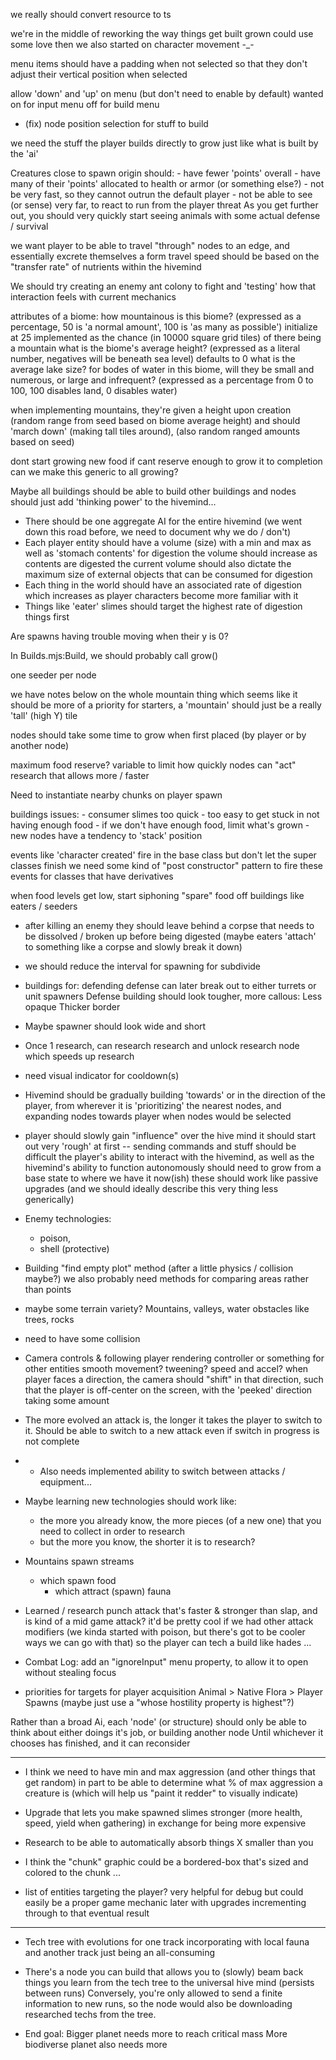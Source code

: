 we really should convert resource to ts

we're in the middle of reworking the way things get built
grown could use some love
then we also started on character movement -_-

menu items should have a padding when not selected
    so that they don't adjust their vertical position when selected

allow 'down' and 'up' on menu (but don't need to enable by default)
    wanted on for input menu
    off for build menu

- (fix) node position selection for stuff to build

we need the stuff the player builds directly to grow
    just like what is built by the 'ai'

Creatures close to spawn origin should:
    - have fewer 'points' overall
    - have many of their 'points' allocated to health or armor (or something else?)
    - not be very fast, so they cannot outrun the default player
    - not be able to see (or sense) very far, to react to run from the player threat
As you get further out, you should very quickly start seeing animals with some actual defense / survival

we want player to be able to travel "through" nodes to an edge,
    and essentially excrete themselves a form
    travel speed should be based on the "transfer rate" of nutrients within the hivemind

We should try creating an enemy ant colony to fight
    and 'testing' how that interaction feels with current mechanics

attributes of a biome:
    how mountainous is this biome?
        (expressed as a percentage, 50 is 'a normal amount', 100 is 'as many as possible')
        initialize at 25
        implemented as the chance (in 10000 square grid tiles) of there being a mountain
    what is the biome's average height?
        (expressed as a literal number, negatives will be beneath sea level)
        defaults to 0
    what is the average lake size?
        for bodes of water in this biome, will they be small and numerous, or large and infrequent?
        (expressed as a percentage from 0 to 100, 100 disables land, 0 disables water)

when implementing mountains,
    they're given a height upon creation
        (random range from seed based on biome average height)
    and should 'march down' (making tall tiles around), (also random ranged amounts based on seed)

dont start growing new food if cant reserve enough to grow it to completion
can we make this generic to all growing?

Maybe all buildings should be able to build other buildings
    and nodes should just add 'thinking power' to the hivemind...

- There should be one aggregate AI for the entire hivemind
    (we went down this road before, we need to document why we do / don't)
- Each player entity should have a volume (size) with a min and max
    as well as 'stomach contents' for digestion
    the volume should increase as contents are digested
    the current volume should also dictate the maximum size of external objects that can be consumed for digestion
- Each thing in the world should have an associated rate of digestion
    which increases as player characters become more familiar with it
- Things like 'eater' slimes should target the highest rate of digestion things first

Are spawns having trouble moving when their y is 0?

In Builds.mjs:Build, we should probably call grow()

one seeder per node

we have notes below on the whole mountain thing which seems like it should be more of a priority
    for starters, a 'mountain' should just be a really 'tall' (high Y) tile

nodes should take some time to grow when first placed (by player or by another node)

maximum food reserve?
variable to limit how quickly nodes can "act"
    research that allows more / faster

Need to instantiate nearby chunks on player spawn

buildings issues:
    - consumer slimes too quick
    - too easy to get stuck in not having enough food
        - if we don't have enough food, limit what's grown
    - new nodes have a tendency to 'stack' position

events like 'character created' fire in the base class but don't let the super classes finish
    we need some kind of "post constructor" pattern to fire these events for classes that have derivatives

when food levels get low, start siphoning "spare" food off buildings like eaters / seeders

- after killing an enemy
    they should leave behind a corpse
    that needs to be dissolved / broken up
    before being digested
    (maybe eaters 'attach' to something like a corpse and slowly break it down)

- we should reduce the interval for spawning for subdivide

- buildings for: defending
    defense can later break out to either turrets or unit spawners
Defense building should look tougher, more callous:
    Less opaque
    Thicker border

- Maybe spawner should look wide and short 

- Once 1 research, can research research and unlock research node which speeds up research

- need visual indicator for cooldown(s)

- Hivemind should be gradually building 'towards' or in the direction of the player,
    from wherever it is
    'prioritizing' the nearest nodes, 
    and expanding nodes towards player when nodes would be selected

- player should slowly gain "influence" over the hive mind
    it should start out very 'rough' at first -- sending commands and stuff should be difficult
    the player's ability to interact with the hivemind,
        as well as the hivemind's ability to function autonomously
        should need to grow from a base state to where we have it now(ish)
    these should work like passive upgrades (and we should ideally describe this very thing less generically)

- Enemy technologies:
    - poison,
    - shell (protective)

- Building "find empty plot" method 
    (after a little physics / collision maybe?)
    we also probably need methods for comparing areas rather than points

- maybe some terrain variety? Mountains, valleys, water
    obstacles like trees, rocks

- need to have some collision

- Camera controls & following player
    rendering controller or something for other entities
    smooth movement? tweening? speed and accel?
    when player faces a direction, the camera should "shift" in that direction, such that the player is off-center on the screen, with the 'peeked' direction taking some amount

- The more evolved an attack is, the longer it takes the player to switch to it.
Should be able to switch to a new attack even if switch in progress is not complete
- - Also needs implemented ability to switch between attacks / equipment...

- Maybe learning new technologies should work like:
    - the more you already know, the more pieces (of a new one) that you need to collect in order to research
    - but the more you know, the shorter it is to research?

- Mountains spawn streams
    - which spawn food
        - which attract (spawn) fauna

- Learned / research punch attack that's faster & stronger than slap, and is kind of a mid game attack?
    it'd be pretty cool if we had other attack modifiers 
    (we kinda started with poison, but there's got to be cooler ways we can go with that)
    so the player can tech a build like hades ...

- Combat Log:
    add an "ignoreInput" menu property, to allow it to open without stealing focus

- priorities for targets for player acquisition
    Animal > Native Flora > Player Spawns (maybe just use a "whose hostility property is highest"?)

Rather than a broad Ai, each 'node' (or structure) should only be able to think about either 
    doings it's job, or building another node 
    Until whichever it chooses has finished, and it can reconsider

---

- I think we need to have min and max aggression (and other things that get random)
in part to be able to determine what % of max aggression a creature is
(which will help us "paint it redder" to visually indicate)

- Upgrade that lets you make spawned slimes stronger (more health, speed, yield when gathering) in exchange for being more expensive

- Research to be able to automatically absorb things X smaller than you

- I think the "chunk" graphic could be a bordered-box that's sized and colored to the chunk ...

- list of entities targeting the player?
    very helpful for debug
    but could easily be a proper game mechanic later
    with upgrades incrementing through to that eventual result

---

- Tech tree with evolutions for one track incorporating with local fauna
    and another track just being an all-consuming

- There's a node you can build that allows you to (slowly) beam back things you learn from the tech tree to the universal hive mind (persists between runs)
    Conversely, you're only allowed to send a finite information to new runs, so the node would also be downloading researched techs from the tree.

- End goal:
    Bigger planet needs more to reach critical mass 
    More biodiverse planet also needs more
    